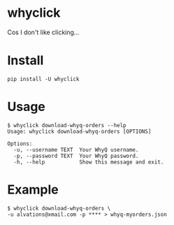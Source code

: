 # whyclick

Cos I don't like clicking...

# Install

```
pip install -U whyclick
```


# Usage

```
$ whyclick download-whyq-orders --help
Usage: whyclick download-whyq-orders [OPTIONS]

Options:
  -u, --username TEXT  Your WhyQ username.
  -p, --password TEXT  Your WhyQ password.
  -h, --help           Show this message and exit.
```

# Example

```
$ whyclick download-whyq-orders \
-u alvations@xmail.com -p **** > whyq-myorders.json
```
